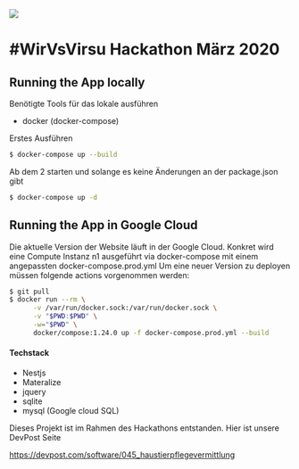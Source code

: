 <img src="https://i.imgur.com/fAzskNO.png">
<h1>#WirVsVirsu Hackathon März 2020</h1>

<h2>Running the App locally</h2>
<p>Benötigte Tools für das lokale ausführen</p>
<ul>
<li>docker (docker-compose)</li>
</ul>

<p>Erstes Ausführen</p>

```bash
$ docker-compose up --build
```

<p>Ab dem 2 starten und solange es keine Änderungen an der package.json gibt</p>

```bash
$ docker-compose up -d
```

<h2>Running the App in Google Cloud</h2>
<p>Die aktuelle Version der Website läuft in der Google Cloud. Konkret wird eine 
Compute Instanz n1 ausgeführt via docker-compose mit einem angepassten docker-compose.prod.yml Um eine neuer Version zu 
deployen müssen folgende actions vorgenommen werden:</p>

```bash
$ git pull
$ docker run --rm \
      -v /var/run/docker.sock:/var/run/docker.sock \
      -v "$PWD:$PWD" \
      -w="$PWD" \
      docker/compose:1.24.0 up -f docker-compose.prod.yml --build
```

<h4>Techstack</h4>
<ul>
<li>Nestjs</li>
<li>Materalize</li>
<li>jquery</li>
<li>sqlite</li>
<li>mysql (Google cloud SQL)</li>
</ul>

<p>Dieses Projekt ist im Rahmen des Hackathons entstanden. Hier ist unsere DevPost Seite</p>
<a href="https://devpost.com/software/045_haustierpflegevermittlung"> https://devpost.com/software/045_haustierpflegevermittlung</a>

